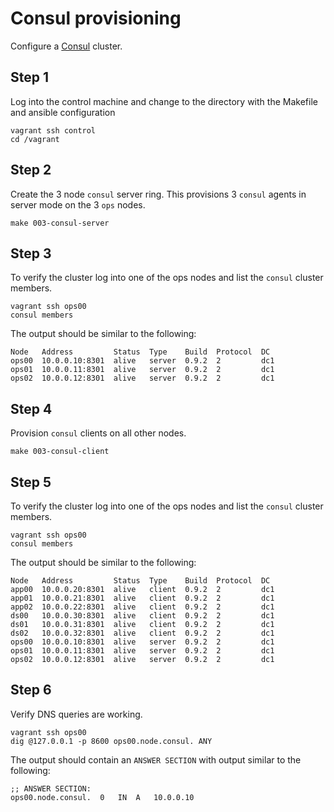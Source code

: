 # Consul provisioning

Configure a [Consul](https://www.consul.io) cluster.

## Step 1

Log into the control machine and change to the directory with the
Makefile and ansible configuration

```
vagrant ssh control
cd /vagrant
```

## Step 2

Create the 3 node `consul` server ring.  This provisions 3 `consul` agents in server mode on the 3 `ops` nodes.

```
make 003-consul-server
```

## Step 3

To verify the cluster log into one of the ops nodes and list the `consul` cluster members.

```
vagrant ssh ops00
consul members
```

The output should be similar to the following:

```
Node   Address         Status  Type    Build  Protocol  DC
ops00  10.0.0.10:8301  alive   server  0.9.2  2         dc1
ops01  10.0.0.11:8301  alive   server  0.9.2  2         dc1
ops02  10.0.0.12:8301  alive   server  0.9.2  2         dc1
```

## Step 4

Provision `consul` clients on all other nodes.

```
make 003-consul-client
```

## Step 5

To verify the cluster log into one of the ops nodes and list the `consul` cluster members.

```
vagrant ssh ops00
consul members
```

The output should be similar to the following:

```
Node   Address         Status  Type    Build  Protocol  DC
app00  10.0.0.20:8301  alive   client  0.9.2  2         dc1
app01  10.0.0.21:8301  alive   client  0.9.2  2         dc1
app02  10.0.0.22:8301  alive   client  0.9.2  2         dc1
ds00   10.0.0.30:8301  alive   client  0.9.2  2         dc1
ds01   10.0.0.31:8301  alive   client  0.9.2  2         dc1
ds02   10.0.0.32:8301  alive   client  0.9.2  2         dc1
ops00  10.0.0.10:8301  alive   server  0.9.2  2         dc1
ops01  10.0.0.11:8301  alive   server  0.9.2  2         dc1
ops02  10.0.0.12:8301  alive   server  0.9.2  2         dc1
```

## Step 6

Verify DNS queries are working.

```
vagrant ssh ops00
dig @127.0.0.1 -p 8600 ops00.node.consul. ANY
```

The output should contain an `ANSWER SECTION` with output similar to the following:

```
;; ANSWER SECTION:
ops00.node.consul.	0	IN	A	10.0.0.10
```
